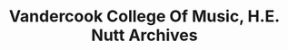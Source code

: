 ---
layout: repo
title: "Vandercook College Of Music, H.E. Nutt Archives"
id: 15414
permalink: repos/15414/
---